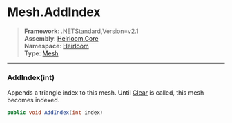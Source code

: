 # Mesh.AddIndex

> **Framework**: .NETStandard,Version=v2.1  
> **Assembly**: [Heirloom.Core][0]  
> **Namespace**: [Heirloom][0]  
> **Type**: [Mesh][1]  

--------------------------------------------------------------------------------

### AddIndex(int)

Appends a triangle index to this mesh. Until [Clear][2] is called, this mesh becomes indexed.

```cs
public void AddIndex(int index)
```

[0]: ../Heirloom.Core.md
[1]: Heirloom.Mesh.md
[2]: Heirloom.Mesh.Clear.md
